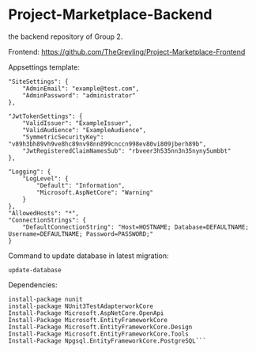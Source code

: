 # Project-Marketplace-Backend
the backend repository of Group 2.


Frontend: https://github.com/TheGrevling/Project-Marketplace-Frontend

Appsettings template:
```
"SiteSettings": {
    "AdminEmail": "example@test.com",
    "AdminPassword": "administrator"
},

"JwtTokenSettings": {
    "ValidIssuer": "ExampleIssuer",
    "ValidAudience": "ExampleAudience",
    "SymmetricSecurityKey": "v89h3bh89vh9ve8hc89nv98nn899cnccn998ev80vi809jberh89b",
    "JwtRegisteredClaimNamesSub": "rbveer3h535nn3n35nyny5umbbt"
},

"Logging": {
    "LogLevel": {
        "Default": "Information",
        "Microsoft.AspNetCore": "Warning"
    }
},
"AllowedHosts": "*",
"ConnectionStrings": {
    "DefaultConnectionString": "Host=HOSTNAME; Database=DEFAULTNAME; Username=DEFAULTNAME; Password=PASSWORD;"
}
```

Command to update database in latest migration:
```
update-database
```

Dependencies:
```
install-package nunit
install-package NUnit3TestAdapterworkCore
Install-Package Microsoft.AspNetCore.OpenApi
Install-Package Microsoft.EntityFrameworkCore
Install-Package Microsoft.EntityFrameworkCore.Design
Install-Package Microsoft.EntityFrameworkCore.Tools
Install-Package Npgsql.EntityFrameworkCore.PostgreSQL```
